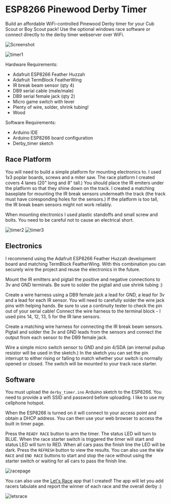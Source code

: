 # ESP8266 Pinewood Derby Timer #

Build an affordable WiFi-controlled Pinewood Derby timer for your Cub Scout or Boy Scout pack! Use the optional windows race software or connect directly to the derby timer webserver over WiFi.

![Screenshot](timer.jpg)

 ![timer1](images/timer1.jpg)

Hardware Requirements:
* Adafruit ESP8266 Feather Huzzah
* Adafruit TermBlock FeatherWing
* IR break beam sensor (qty 4)
* DB9 serial cable (male/male)
* DB9 serial female jack (qty 2) 
* Micro game switch with lever
* Plenty of wire, solder, shrink tubing!
* Wood


Software Requirements:
* Arduino IDE
* Arduino ESP8266 board configuration
* Derby_timer sketch 

## Race Platform ##

You will need to build a simple platform for mounting electronics to. I used 1x3 poplar boards, screws and a miter saw. The race platform I created covers 4 lanes (20" long and 8" tall.) You should place the IR emiters under the platform so that they shine down on the track. I created a matching baseplate for mounting the IR break sensors underneath the track (the track must have coresponding holes for the sensors.) If the platform is too tall, the IR break beam sensors might not work reliably. 

When mounting electronics I used plastic standoffs and small screw and bolts. You need to be careful not to cause an electrical short.

![timer2](images/timer2.jpg) ![timer3](images/timer3.jpg)



## Electronics ##

I recommend using the Adafruit ESP8266 Feather Huzzah development board and matching TermBlock FeatherWing. With this combination you can securely wire the project and reuse the electronics in the future.

Mount the IR emitters and pigtail the positive and negative connections to 3v and GND terminals. Be sure to solder the pigtail and use shrink tubing :)

Create a wire harness using a DB9 female jack a lead for GND, a lead for 3v and a lead for each IR sensor. You will need to carefully solder the wire jack pins with helping hands. Be sure to use a continuity tester to check the pin out of your serial cable! Connect the wire harness to the terminal block - I used pins 14, 12, 13, 5 for the IR lane sensors.

Create a matching wire harness for connecting the IR break beam sensors. Pigtail and solder the 3v and GND leads from the sensors and connect the output from each sensor to the DB9 female jack.

Wire a simple micro switch sensor to GND and pin 4/SDA (an internal pullup resistor will be used in the sketch.) In the sketch you can set the pin interrupt to either rising or falling to match whether your switch is normally opened or closed. The switch will be mounted to your track race starter.


## Software ##

You must upload the `derby_timer.ino` Arduino sketch to the ESP8266. You need to provide a wifi SSID and password before uploading. I like to use my cellphone hotspot.

When the ESP8266 is turned on it will connect to your access point and obtain a DHCP address. You can then use your web browser to access the built in timer page.

Press the `READY RACE` button to arm the timer. The status LED will turn to BLUE. When the race starter switch is triggered the timer will start and status LED will turn to RED. When all cars pass the finish line the LED will be dark. Press the `REFRESH` button to view the results. You can also use the `NEW RACE` and `END RACE` buttons to start and stop the race without using the starter switch or waiting for all cars to pass the finish line.

![racepage](images/racepage.png) 

You can also use the [Let's Race](https://github.com/jgalentine007/esp8266_derby_app) app that I created! The app will let you add racers tabulate and report the winner of each race and the overall derby :)

![letsrace](images/letsrace.png)
